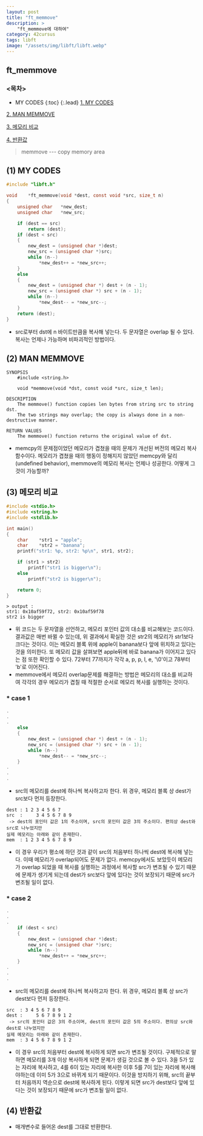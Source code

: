 ```yaml
---
layout: post
title: "ft_memmove"
description: >
    "ft_memmove에 대하여"
category: 42cursus
tags: libft
image: "/assets/img/libft/libft.webp"
---
```

## ft_memmove

### <목차>
* MY CODES
{:toc}
{:.lead}
[1. MY CODES](#1-my-codes)

[2. MAN MEMMOVE](#2-man-memmove)

[3. 메모리 비교](#3-메모리-비교)

[4. 반환값](#4-반환값)

> memmove --- copy memory area

## (1) MY CODES

~~~c
#include "libft.h"

void	*ft_memmove(void *dest, const void *src, size_t n)
{
	unsigned char	*new_dest;
	unsigned char	*new_src;

	if (dest == src)
		return (dest);
	if (dest < src)
	{
		new_dest = (unsigned char *)dest;
		new_src = (unsigned char *)src;
		while (n--)
			*new_dest++ = *new_src++;
	}
	else
	{
		new_dest = (unsigned char *) dest + (n - 1);
		new_src = (unsigned char *) src + (n - 1);
		while (n--)
			*new_dest-- = *new_src--;
	}
	return (dest);
}
~~~
- src로부터 dst에 n 바이트만큼을 복사해 넣는다. 두 문자열은 overlap 될 수 있다. 복사는 언제나 가능하며 비파괴적인 방법이다.

## (2) MAN MEMMOVE
~~~plain
SYNOPSIS
	#include <string.h>

	void *memmove(void *dst, const void *src, size_t len);

DESCRIPTION
	The memmove() function copies len bytes from string src to string dst.  
	The two strings may overlap; the copy is always done in a non-destructive manner.

RETURN VALUES
	The memmove() function returns the original value of dst.
~~~
- memcpy의 문제점이었던 메모리가 겹쳤을 때의 문제가 개선된 버전의 메모리 복사 함수이다. 메모리가 겹쳤을 때의 행동이 정해지지 않았던 memcpy와 달리(undefined behavior), memmove의 메모리 복사는 언제나 성공한다. 어떻게 그것이 가능할까?

## (3) 메모리 비교
~~~c
#include <stdio.h>
#include <string.h>
#include <stdlib.h>

int main()
{
	char	*str1 = "apple";
	char	*str2 = "banana";
	printf("str1: %p, str2: %p\n", str1, str2);

	if (str1 > str2)
		printf("str1 is bigger\n");
	else
		printf("str2 is bigger\n");

	return 0;
}
~~~
~~~plain
> output :
str1: 0x10af59f72, str2: 0x10af59f78
str2 is bigger
~~~
- 위 코드는 두 문자열을 선언하고, 메모리 포인터 값의 대소를 비교해보는 코드이다. 결과값은 매번 바뀔 수 있는데, 위 결과에서 확실한 것은 str2의 메모리가 str1보다 크다는 것이다. 이는 메모리 블록 위에 apple이 banana보다 앞에 위치하고 있다는 것을 의미한다. 또 메모리 값을 살펴보면 apple뒤에 바로 banana가 이어지고 있다는 점 또한 확인할 수 있다. 72부터 77까지가 각각 a, p, p, l, e, '\0'이고 78부터 'b'로 이어진다.
- memmove에서 메모리 overlap문제를 해결하는 방법은 메모리의 대소를 비교하여 각각의 경우 메모리가 겹칠 때 적절한 순서로 메모리 복사를 실행하는 것이다.

### * case 1
~~~c
.
.
.
	else
	{
		new_dest = (unsigned char *) dest + (n - 1);
		new_src = (unsigned char *) src + (n - 1);
		while (n--)
			*new_dest-- = *new_src--;
	}
.
.
.
~~~
- src의 메모리를 dest에 하나씩 복사하고자 한다. 위 경우, 메모리 블록 상 dest가 src보다 먼저 등장한다.
~~~plain
dest : 1 2 3 4 5 6 7
src  :     3 4 5 6 7 8 9
 -> dest의 포인터 값은 1의 주소이며, src의 포인터 값은 3의 주소이다. 편의상 dest와 src로 나누었지만
실제 메모리는 아래와 같이 존재한다.
mem  : 1 2 3 4 5 6 7 8 9
~~~
- 이 경우 우리가 평소에 하던 것과 같이 src의 처음부터 하나씩 dest에 복사해 넣는다. 이때 메모리가 overlap되어도 문제가 없다. memcpy에서도 보았듯이 메모리가 overlap 되었을 때 복사를 실행하는 과정에서 복사할 src가 변조될 수 있기 때문에 문제가 생기게 되는데 dest가 src보다 앞에 있다는 것이 보장되기 때문에 src가 변조될 일이 없다.

### * case 2
~~~c
.
.
.
	if (dest < src)
	{
		new_dest = (unsigned char *)dest;
		new_src = (unsigned char *)src;
		while (n--)
			*new_dest++ = *new_src++;
	}
.
.
.
~~~
- src의 메모리를 dest에 하나씩 복사하고자 한다. 위 경우, 메모리 블록 상 src가 dest보다 먼저 등장한다.
~~~plain
src  : 3 4 5 6 7 8 9
dest :     5 6 7 8 9 1 2
 -> src의 포인터 값은 3의 주소이며, dest의 포인터 값은 5의 주소이다. 편의상 src와 dest로 나누었지만
실제 메모리는 아래와 같이 존재한다.
mem  : 3 4 5 6 7 8 9 1 2
~~~
- 이 경우 src의 처음부터 dest에 복사하게 되면 src가 변조될 것이다. 구체적으로 말하면 메모리를 3개 이상 복사하게 되면 문제가 생길 것으로 볼 수 있다. 3을 5가 있는 자리에 복사하고, 4를 6이 있는 자리에 복사한 이후 5를 7이 있는 자리에 복사해야하는데 이미 5가 3으로 바뀌게 되기 때문이다. 이것을 방지하기 위해, src의 끝부터 처음까지 역순으로 dest에 복사하게 된다. 이렇게 되면 src가 dest보다 앞에 있다는 것이 보장되기 때문에 src가 변조될 일이 없다.

## (4) 반환값
- 매개변수로 들어온 dest를 그대로 반환한다.